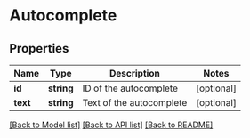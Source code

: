 # Autocomplete

## Properties
Name | Type | Description | Notes
------------ | ------------- | ------------- | -------------
**id** | **string** | ID of the autocomplete | [optional] 
**text** | **string** | Text of the autocomplete | [optional] 

[[Back to Model list]](../README.md#documentation-for-models) [[Back to API list]](../README.md#documentation-for-api-endpoints) [[Back to README]](../README.md)



